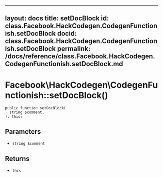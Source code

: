 
***

layout: docs
title: setDocBlock
id: class.Facebook.HackCodegen.CodegenFunctionish.setDocBlock
docid: class.Facebook.HackCodegen.CodegenFunctionish.setDocBlock
permalink: /docs/reference/class.Facebook.HackCodegen.CodegenFunctionish.setDocBlock.md
---







# Facebook\\HackCodegen\\CodegenFunctionish::setDocBlock()




``` Hack
public function setDocBlock(
  string $comment,
): this;
```




## Parameters




- ` string $comment `




## Returns




+ ` this `